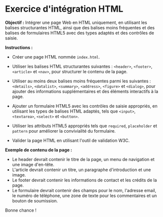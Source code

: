 # Exercice d'intégration HTML

**Objectif :** Intégrer une page Web en HTML uniquement, en utilisant les balises structurantes HTML, ainsi que des balises moins fréquentes et des balises de formulaires HTML5 avec des types adaptés et des contrôles de saisie.

**Instructions :**

- Créer une page HTML nommée `index.html`.
- Utiliser les balises HTML structurantes suivantes : `<header>`, `<footer>`, `<article>` et `<nav>`, pour structurer le contenu de la page.

- Utiliser au moins deux balises moins fréquentes parmi les suivantes : `<details>`, `<datalist>`, `<summary>`, `<address>`, `<figure>` et `<dialog>`, pour ajouter des informations supplémentaires et des éléments interactifs à la page.

- Ajouter un formulaire HTML5 avec les contrôles de saisie appropriés, en utilisant les types de balises HTML adaptés, tels que `<input>`, `<textarea>`, `<select>` et `<button>`.

- Utiliser les attributs HTML5 appropriés tels que `required`, `placeholder` et `pattern` pour améliorer la convivialité du formulaire.

- Valider la page HTML en utilisant l'outil de validation W3C.

**Exemple de contenu de la page :**

- Le header devrait contenir le titre de la page, un menu de navigation et une image d'en-tête.
- L'article devrait contenir un titre, un paragraphe d'introduction et une image.
- Le footer devrait contenir les informations de contact et les crédits de la page.
- Le formulaire devrait contenir des champs pour le nom, l'adresse email, le numéro de téléphone, une zone de texte pour les commentaires et un bouton de soumission.

Bonne chance !